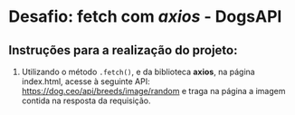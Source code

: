 # Desafio: fetch com *axios* - DogsAPI

## Instruções para a realização do projeto:

1. Utilizando o método `.fetch()`, e da biblioteca **axios**, na página index.html, acesse à seguinte API: https://dog.ceo/api/breeds/image/random e traga na página a imagem contida na resposta da requisição. 